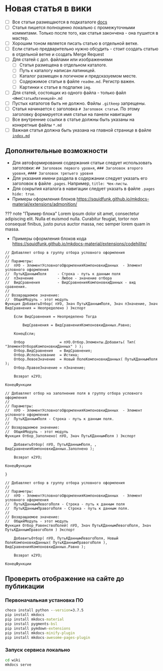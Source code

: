 # Новая статья в вики

- [ ] Все статьи размещаются в подкаталоге [docs](/docs)
- [ ] Статья пишется полноценно локально с промежуточными коммитами. Только после того, как статья закончена - она пушится в мастер.
- [ ] Хорошим тоном является писать статью в отдельной ветке.
- [ ] Если статью предварительно нужно обсудить - стоит создать статью в отдельной ветке и создать Merge Request
- [ ] Для статей с доп. файлами или изображениями
    - [ ] Статья размещена в отдельном каталоге.
    - [ ] Путь к каталогу написан латиницей.
    - [ ] Каталог размещен в логичном и предсказуемом месте.
    - [ ] Содержимое статьи в файле `readme.md`. Регистр важен.
    - [ ] Картинки к статье в подпапке `img`.
- [ ] Для статей, состоящих из одного файла - только файл `<ИмяСтатьиЛатиницей>.md`
- [ ] Пустых каталогов быть не должно. Файлы `.gitkeep` запрещены.
- [ ] Статья начинается с заголовка `# Заголовок статьи`. По этому заголовку формируется имя статьи на панели навигации
- [ ] Все внутренние ссылки в статье должны быть указаны на конкретные файлы `*.md`
- [ ] Важная статья должна быть указана на главной странице в файле [`index.md`](../index.md)

## Дополнительные возможности

- Для автоформирования содержания статьи следует использовать заголовки: `## Заголовок первого уровня`, `### Заголовок второго уровня`, `#### Заголовок третьего уровня`
- Для указания имени раздела в содержании следует указать его заголовок в файле `.pages`. Например, `title: Чек-листы`.
- Для сокрытия каталога в навигации следует указать в файле `.pages`  `hide: true`.
- Примеры оформления блоков https://squidfunk.github.io/mkdocs-material/extensions/admonition/

??? note "Пример блока"
    Lorem ipsum dolor sit amet, consectetur adipiscing elit. Nulla et euismod
    nulla. Curabitur feugiat, tortor non consequat finibus, justo purus auctor
    massa, nec semper lorem quam in massa.

- Примеры оформления блоков кода https://squidfunk.github.io/mkdocs-material/extensions/codehilite/

``` bsl tab="ДобавитьОтбор"  hl_lines="11"
// Добавляет отбор в группу отбора условного оформления
//
// Параметры:
//  пУО	- ЭлементУсловногоОформленияКомпоновкиДанных  - Элемент условного оформления
//  ПутьКДаннымПоля		- Строка - путь к данным поля
//  пЗначение			- Любое - значение отбора
//  ВидСравнения		- ВидСравненияКомпоновкиДанных - вид сравнения.
//
// Возвращаемое значение:
//  ОбщийМодуль - этот модуль
Функция ДобавитьОтбор( пУО, Знач ПутьКДаннымПоля, Знач пЗначение, Знач ВидСравнения = Неопределено ) Экспорт
	
	Если ВидСравнения = Неопределено Тогда
		
		ВидСравнения = ВидСравненияКомпоновкиДанных.Равно;
		
	КонецЕсли;
	
	Отбор                = пУО.Отбор.Элементы.Добавить( Тип( "ЭлементОтбораКомпоновкиДанных" ) );
	Отбор.ВидСравнения   = ВидСравнения;
	Отбор.Использование  = Истина;
	Отбор.ЛевоеЗначение  = Новый ПолеКомпоновкиДанных( ПутьКДаннымПоля );
	Отбор.ПравоеЗначение = пЗначение;
	
	Возврат к2УО;
	
КонецФункции
```

``` bsl tab="Отбор_Заполнено"
// Добавляет отбор на заполнение поля в группу отбора условного оформления
//
// Параметры:
//  пУО	- ЭлементУсловногоОформленияКомпоновкиДанных  - Элемент условного оформления
//  ПутьКДаннымПоля - Строка - путь к данным поля.
//
// Возвращаемое значение:
//  ОбщийМодуль - этот модуль
Функция Отбор_Заполнено( пУО, Знач ПутьКДаннымПоля ) Экспорт
	
	ДобавитьОтбор( пУО, ПутьКДаннымПоля, , ВидСравненияКомпоновкиДанных.Заполнено );
	
	Возврат к2УО;
	
КонецФункции

}
```

``` bsl tab="Равенство полей"
// Добавляет отбор в группу отбора условного оформления
//
// Параметры:
//  пУО	- ЭлементУсловногоОформленияКомпоновкиДанных  - Элемент условного оформления
//  ПутьКДаннымЛевогоПоля - Строка - путь к данным поля
//  ПутьКДаннымПравогоПоля - Строка - путь к данным поля.
//
// Возвращаемое значение:
//  ОбщийМодуль - этот модуль
Функция Отбор_РавенствоПолей( пУО, Знач ПутьКДаннымЛевогоПоля, Знач ПутьКДаннымПравогоПоля ) Экспорт
	
	ДобавитьОтбор( пУО, ПутьКДаннымЛевогоПоля, Новый ПолеКомпоновкиДанных( ПутьКДаннымПравогоПоля ), ВидСравненияКомпоновкиДанных.Равно );
	
	Возврат к2УО;
	
КонецФункции
```

## Проверить отображение на сайте до публикации

### Первоначальная установка ПО

```cmd
choco install python --version=3.7.5
pip install mkdocs
pip install mkdocs-material
pip install pygments-bsl
pip install pymdown-extensions
pip install mkdocs-minify-plugin
pip install mkdocs-awesome-pages-plugin
```

### Запуск сервиса локально

```cmd
cd wiki
mkdocs serve
```